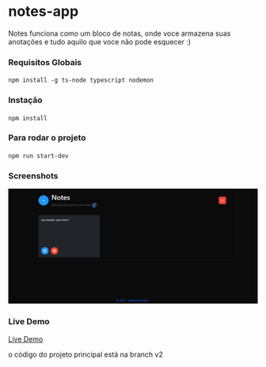 # notes-app

Notes funciona como um bloco de notas, onde voce armazena suas anotações 
e tudo aquilo que voce não pode esquecer :)


### Requisitos Globais
`npm install -g ts-node typescript nodemon`

### Instação 
`npm install`

### Para rodar o projeto
`npm run start-dev`

### Screenshots
<img src="public/images/screen.gif">

### Live Demo
<a href="https://notes-app-f54y.onrender.com/">Live Demo</a>


o código do projeto principal está na branch v2

